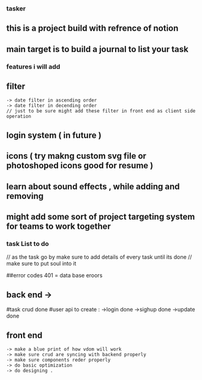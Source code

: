 ### tasker 
## this is a project build  with refrence of notion 
## main target is to build a journal to list your task 

### features i will add 
## filter 
    -> date filter in ascending order 
    -> date filter in decending order 
    // just to be sure might add these filter in front end as client side operation 
## login system ( in future )
## icons ( try makng custom svg file or photoshoped icons good for resume )
## learn about sound effects ,  while  adding and removing
## might add some sort of project targeting system for teams to work together 
### task List to do 
// as the task go by make sure to add details of every task until its done 
// make sure to put soul into it  

##error codes 
401 = data base eroors 

## back end  -> 
#task
    crud done 
#user
    api to create : 
        ->login  done
        ->sighup done
        ->update done 

## front end 
    -> make a blue print of how vdom will work 
    -> make sure crud are syncing with backend properly 
    -> make sure components reder properly 
    -> do basic optimization  
    -> do designing .